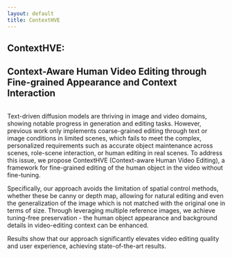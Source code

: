 ```yaml
---
layout: default
title: ContextHVE
---
```


<div class="post">
	<h2 class="pageTitle">ContextHVE:</h2>
	<h2 class="pageTitle">Context-Aware Human Video Editing through Fine-grained Appearance and Context Interaction</h2>
    <p align="center">
	<img src="{{ '/assets/img/framework.png' | relative_url }}" alt="">
    </p>
	<p>Text-driven diffusion models are thriving in image and video domains, showing notable progress in generation and editing tasks. However, previous work only implements coarse-grained editing through text or image conditions in limited scenes, which fails to meet the complex, personalized requirements such as accurate object maintenance across scenes, role-scene interaction, or human editing in real scenes. To address this issue, we propose ContextHVE (Context-aware Human Video Editing), a framework for fine-grained editing of the human object in the video without fine-tuning.

Specifically, our approach avoids the limitation of spatial control methods, whether these be canny or depth map, allowing for natural editing and even the generalization of the image which is not matched with the original one in terms of size. Through leveraging multiple reference images, we achieve tuning-free preservation - the human object appearance and background details in video-editing context can be enhanced.

Results show that our approach significantly elevates video editing quality and user experience, achieving state-of-the-art results.</p>
</div>

